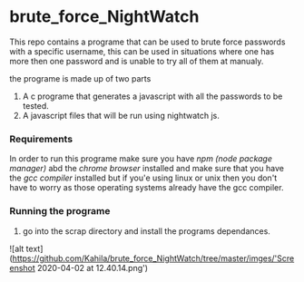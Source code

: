 # brute_force_NightWatch

This repo contains a programe that can be used to brute force passwords with a specific username, this can be used in situations where one has more then one password and is unable to try all of them at manualy.

the programe is made up of two parts
1. A c programe that generates a javascript with all the passwords to be tested.
2. A javascript files that will be run using nightwatch js.

### Requirements

In order to run this programe make sure you have *npm (node package manager)* abd the *chrome browser*  installed and make sure that you have the *gcc compiler* installed but if you'e using linux or unix then you don't have to worry as those operating systems already have the gcc compiler.

### Running the programe

1. go into the scrap directory and install the programs dependances.

![alt text](https://github.com/Kahila/brute_force_NightWatch/tree/master/imges/'Screenshot 2020-04-02 at 12.40.14.png')
